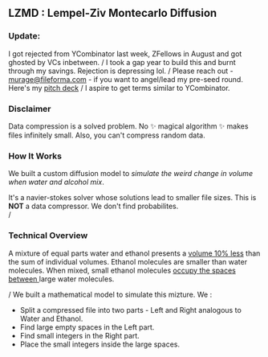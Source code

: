 ## LZMD : Lempel-Ziv Montecarlo Diffusion

### Update:
I got rejected from YCombinator last week, ZFellows in August and got ghosted by VCs inbetween. 
/
I took a gap year to build this and burnt through my savings. Rejection is depressing lol.
/
Please reach out - murage@fileforma.com - if you want to angel/lead my pre-seed round. 
Here's my [pitch deck](https://docs.google.com/presentation/d/1jzcLHrZaQfi0oOKk9JtY_K_IfVrcVjTeQgZzMfiYNm4/edit)
/
I aspire to get terms similar to YCombinator.
### Disclaimer
Data compression is a solved problem. No ✨ magical algorithm ✨ makes files infinitely small. Also, you can't compress random data.

### How It Works
We built a custom diffusion model to *simulate the weird change in volume when water and alcohol mix*.

It's a navier-stokes solver whose solutions lead to smaller file sizes. This is **NOT** a data compressor. We don't find probabilites.  
/

### Technical Overview

A mixture of equal parts water and ethanol presents a [volume 10% less](https://www.flinnsci.com/api/library/Download/bc2d91b9d50f4ead80c9ff320b9a4419) than the sum of individual volumes.
Ethanol molecules are smaller than water molecules. When mixed, small ethanol molecules [occupy the spaces between ](https://www.thoughtco.com/miscibility-of-fluids-608180) large water molecules. 

/
We built a mathematical model to simulate this mizture. We :
- Split a compressed file into two parts - Left and Right analogous to Water and Ethanol.
- Find large empty spaces in the Left part.
- Find small integers in the Right part.
- Place the small integers inside the large spaces.
